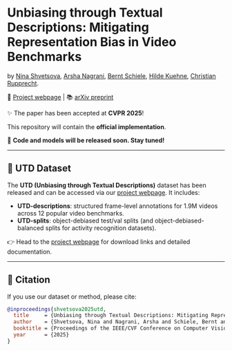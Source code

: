 # Unbiasing through Textual Descriptions: Mitigating Representation Bias in Video Benchmarks
by [<ins>Nina Shvetsova</ins>](https://ninatu.github.io/), 
[<ins>Arsha Nagrani</ins>](https://a-nagrani.github.io/),
[<ins>Bernt Schiele</ins>](https://www.mpi-inf.mpg.de/departments/computer-vision-and-machine-learning/people/bernt-schiele),
[<ins>Hilde Kuehne</ins>](https://hildekuehne.github.io/),
[<ins>Christian Rupprecht</ins>](https://chrirupp.github.io/).

📄 [Project webpage](https://utd-project.github.io) | 📚 [arXiv preprint](https://arxiv.org/abs/2503.18637)

✨ The paper has been accepted at **CVPR 2025**!

This repository will contain the **official implementation**.

🚧 **Code and models will be released soon. Stay tuned!**

---

## 📂 UTD Dataset

The **UTD (Unbiasing through Textual Descriptions)** dataset has been released and can be accessed via our [project webpage](https://utd-project.github.io). It includes:
- **UTD-descriptions**: structured frame-level annotations for 1.9M videos across 12 popular video benchmarks.
- **UTD-splits**: object-debiased test/val splits (and object-debiased-balanced splits for activity recognition datasets).

👉 Head to the [project webpage](https://utd-project.github.io) for download links and detailed documentation.

---

## 📌 Citation

If you use our dataset or method, please cite:

```bibtex
@inproceedings{shvetsova2025utd,
  title     = {Unbiasing through Textual Descriptions: Mitigating Representation Bias in Video Benchmarks},
  author    = {Shvetsova, Nina and Nagrani, Arsha and Schiele, Bernt and Kuehne, Hilde and Rupprecht, Christian},
  booktitle = {Proceedings of the IEEE/CVF Conference on Computer Vision and Pattern Recognition},
  year      = {2025}
}

